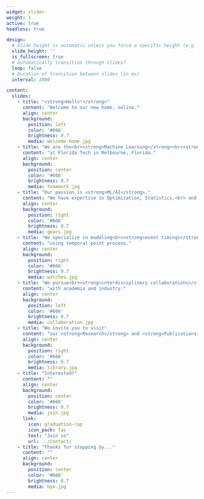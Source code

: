 ```yaml
---
widget: slider
weight: 1
active: true
headless: true

design:
  # Slide height is automatic unless you force a specific height (e.g. '400px')
  slide_height: ''
  is_fullscreen: true
  # Automatically transition through slides?
  loop: false
  # Duration of transition between slides (in ms)
  interval: 2000

content:
  slides:
    - title: "<strong>Hello!</strong>"
      content: "Welcome to our new home, online."
      align: center
      background:
        position: left
        color: '#666'
        brightness: 0.7
        media: welcome-home.jpg
    - title: "We are the<br><strong>Machine Learning</strong><br><strong>Research Group</strong>" 
      content: "at Florida Tech in Melbourne, Florida."
      align: center
      background:
        position: center
        color: '#666'
        brightness: 0.7
        media: teamwork.jpg
    - title: "Our passion is <strong>ML/AI</strong>." 
      content: "We have expertise in Optimization, Statistics,<br> and Probabilistic Modelling."
      align: center
      background:
        position: right
        color: '#666'
        brightness: 0.7
        media: gears.jpg
    - title: "We specialize in modeling<br><strong>event timings</strong>" 
      content: "using temporal point process."
      align: center
      background:
        position: right
        color: '#666'
        brightness: 0.7
        media: watches.jpg  
    - title: "We pursue<br><strong>interdisciplinary collaborations</strong>" 
      content: "with academia and industry."
      align: center
      background:
        position: left
        color: '#666'
        brightness: 0.7
        media: collaboration.jpg  
    - title: "We invite you to visit" 
      content: "our <strong>Research</strong> and <strong>Publications</strong> pages."
      align: center
      background:
        position: right
        color: '#666'
        brightness: 0.7
        media: library.jpg  
    - title: "Interested?" 
      content: ""
      align: center
      background:
        position: center
        color: '#666'
        brightness: 0.7
        media: join.jpg   
      link:
        icon: graduation-cap
        icon_pack: fas
        text: "Join us"
        url: ../contact/  
    - title: "Thanks for stopping by..." 
      content: ""
      align: center
      background:
        position: center
        color: '#666'
        brightness: 0.7
        media: bye.jpg
---
```

